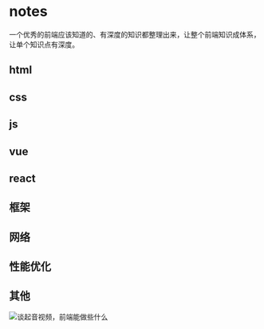 # notes
一个优秀的前端应该知道的、有深度的知识都整理出来，让整个前端知识成体系，让单个知识点有深度。

## html

## css

## js

## vue

## react

## 框架

## 网络

## 性能优化

## 其他

![谈起音视频，前端能做些什么](https://blog.csdn.net/weixin_34411563/article/details/88731619)
